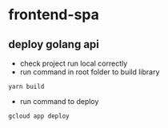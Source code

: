 # frontend-spa

## deploy golang api

- check project run local correctly
- run command in root folder to build library
```
yarn build
```
- run command to deploy
```
gcloud app deploy
```
